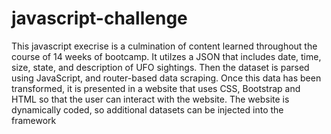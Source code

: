 # javascript-challenge
This javascript execrise is a culmination of content learned throughout the course of 14 weeks of bootcamp. It utilzes a JSON that includes date, time, size, state, and description of UFO sightings. Then the dataset is parsed using JavaScript, and router-based data scraping. Once this data has been transformed, it is presented in a website that uses CSS, Bootstrap and HTML so that the user can interact with the website. The website is dynamically coded, so additional datasets can be injected into the framework
